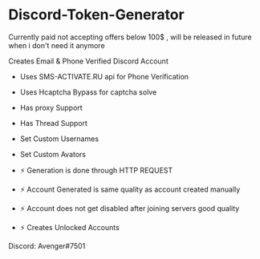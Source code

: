 # Discord-Token-Generator

Currently paid not accepting offers below 100$ , will be released in future when i don't need it anymore

Creates Email & Phone Verified Discord Account

- Uses SMS-ACTIVATE.RU api for Phone Verification
- Uses Hcaptcha Bypass for captcha solve
- Has proxy Support
- Has Thread Support
- Set Custom Usernames 
- Set Custom Avators

- ⚡ Generation is done through HTTP REQUEST 
- ⚡  Account Generated is same quality as account created manually
- ⚡ Account does not get disabled after joining servers good quality
- ⚡ Creates Unlocked Accounts



Discord: Avenger#7501
